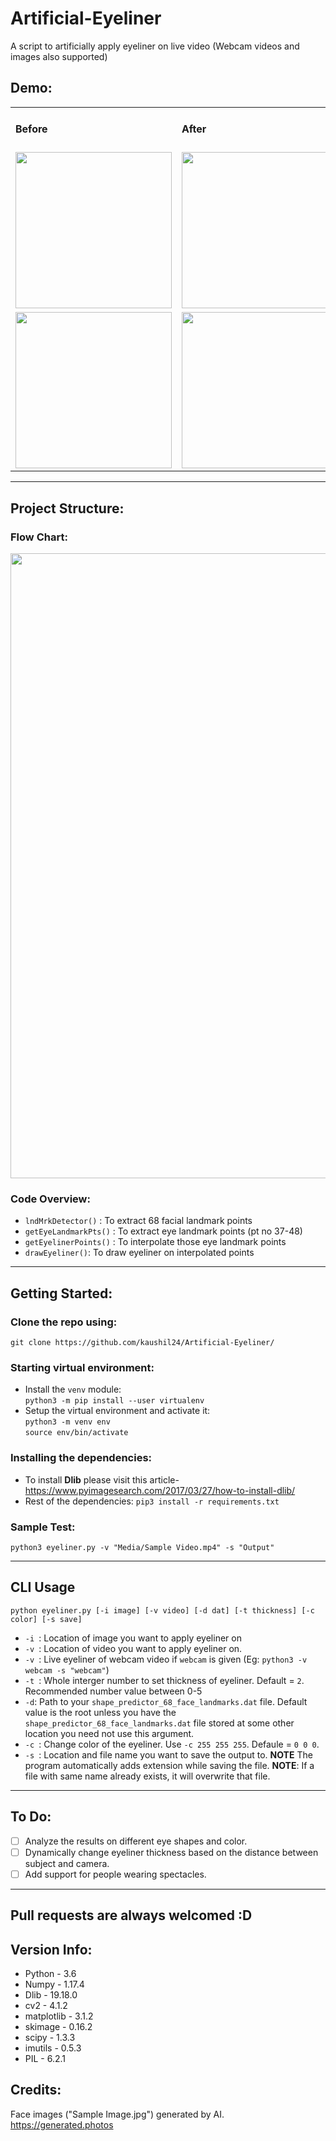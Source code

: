 # Artificial-Eyeliner
A script to artificially apply eyeliner on live video (Webcam videos and images also supported) 

## Demo:
<table>
  <tr>
    <td><h4>Before</h4></td>
    <td><h4>After</h4></td>
  </tr>
  <tr>
    <td><img src="https://github.com/kaushil24/Artificial-Eyeliner/blob/master/Media/Sample%20Image.jpg" height="250" width="250"></td>
    <td><img src="https://github.com/kaushil24/Artificial-Eyeliner/blob/master/Media/Output%20Image.png" height="250" width="250"></td>
  </tr>
   <tr>
    <td><img src="https://github.com/kaushil24/Artificial-Eyeliner/blob/master/Media/sample%20gif.gif" height="250" width="250"></td>
    <td><img src="https://github.com/kaushil24/Artificial-Eyeliner/blob/master/Media/output%20gif.gif" height="250" width="250"></td>
  </tr>
 </table>
 
 <hr>
 
 ## Project Structure:
 
 ### Flow Chart:
<img src="https://github.com/kaushil24/Artificial-Eyeliner/blob/master/Media/working.jpg" height="1000">

### Code Overview:
* ```lndMrkDetector()``` : To extract 68 facial landmark points
* ```getEyeLandmarkPts()``` : To extract eye landmark points (pt no 37-48)
* ```getEyelinerPoints()``` : To interpolate those eye landmark points
* ```drawEyeliner()```: To draw eyeliner on interpolated points
 
 <hr>
 
 ## Getting Started:
 ### Clone the repo using:<br>
 ```git clone https://github.com/kaushil24/Artificial-Eyeliner/```
 
 ### Starting virtual environment:
 * Install the ```venv``` module:<br>
 ```python3 -m pip install --user virtualenv```
 * Setup the virtual environment and activate it:<br>
 ```python3 -m venv env``` <br>
 ```source env/bin/activate```
  
 ### Installing the dependencies:
 * To install **Dlib** please visit this article-https://www.pyimagesearch.com/2017/03/27/how-to-install-dlib/
 * Rest of the dependencies:
 ```pip3 install -r requirements.txt```
 
 ### Sample Test:
 ```python3 eyeliner.py -v "Media/Sample Video.mp4" -s "Output"```
 
 <hr>
 
 ## CLI Usage
 ```python eyeliner.py [-i image] [-v video] [-d dat] [-t thickness] [-c color] [-s save]```
 * ```-i ```: Location of image you want to apply eyeliner on
 * ```-v ```: Location of video you want to apply eyeliner on.
 * ```-v ```: Live eyeliner of webcam video if ```webcam``` is given (Eg: ```python3 -v webcam -s "webcam"```)
 * ```-t ```: Whole interger number to set thickness of eyeliner. Default = ```2```. Recommended number value between 0-5
 * ```-d```: Path to your ```shape_predictor_68_face_landmarks.dat``` file. Default value is the root unless you have the ```shape_predictor_68_face_landmarks.dat``` file stored at some other location you need not use this argument.
 * ```-c ```: Change color of the eyeliner. Use ```-c 255 255 255```. Defaule = ```0 0 0```.
 * ```-s ```: Location and file name you want to save the output to. **NOTE** The program automatically adds extension while saving the file. **NOTE**: If a file with same name already exists, it will overwrite that file.

<hr>

## To Do:
- [ ] Analyze the results on different eye shapes and color.
- [ ] Dynamically change eyeliner thickness based on the distance between subject and camera.
- [ ] Add support for people wearing spectacles. 

<hr>

## Pull requests are always welcomed :D 

## Version Info:
* Python - 3.6
* Numpy - 1.17.4
* Dlib - 19.18.0
* cv2 - 4.1.2
* matplotlib - 3.1.2
* skimage - 0.16.2
* scipy - 1.3.3
* imutils - 0.5.3
* PIL - 6.2.1

## Credits:
Face images ("Sample Image.jpg") generated by AI. https://generated.photos
